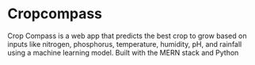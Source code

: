 # Cropcompass
Crop Compass is a web app that predicts the best crop to grow based on inputs like nitrogen, phosphorus, temperature, humidity, pH, and rainfall using a machine learning model. Built with the MERN stack and Python
